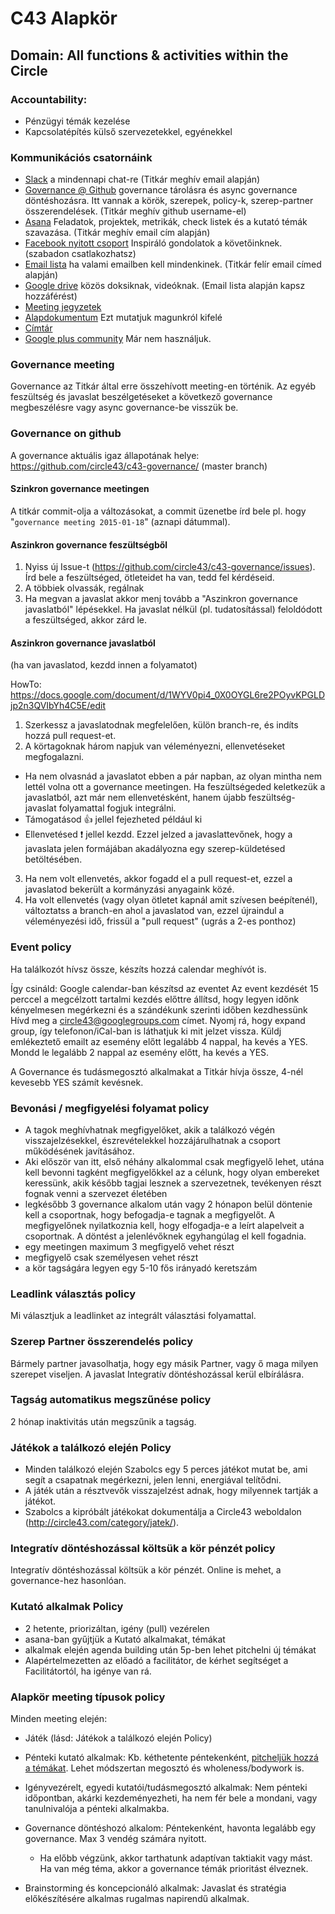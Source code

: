 # C43 Alapkör

## Domain: All functions & activities within the Circle

### Accountability:
 - Pénzügyi témák kezelése
 - Kapcsolatépítés külső szervezetekkel, egyénekkel

### Kommunikációs csatornáink
 - [Slack](https://c43.slack.com/) a mindennapi chat-re (Titkár meghív email alapján)
 - [Governance @ Github](https://github.com/circle43/c43-governance) governance tárolásra és async governance döntéshozásra. Itt vannak a körök, szerepek, policy-k, szerep-partner összerendelések. (Titkár meghív github username-el)
 - [Asana](https://app.asana.com) Feladatok, projektek, metrikák, check listek és a kutató témák szavazása. (Titkár meghív email cím alapján)
 - [Facebook nyitott csoport](https://www.facebook.com/groups/616350458482023/) Inspiráló gondolatok a követőinknek. (szabadon csatlakozhatsz)
 - [Email lista](https://groups.google.com/forum/#!forum/circle43) ha valami emailben kell mindenkinek. (Titkár felír email címed alapján)
 - [Google drive](https://drive.google.com/drive/#folders/0B8_sIiXrO70Ob3NkeWExWk52aE0) közös doksiknak, videóknak. (Email lista alapján kapsz hozzáférést)
 - [Meeting jegyzetek](https://docs.google.com/document/d/13LJqEVjGYBnVCP_f2wJZ49Tqe5SCjycU3L9s1d4SPGM/edit)
 - [Alapdokumentum](https://docs.google.com/document/d/1oiRbQss9XWbBEMWM0dVr_C_xyC85Y7pWNdOf069XPEA/edit?usp=sharing) Ezt mutatjuk magunkról kifelé
 - [Címtár](https://docs.google.com/spreadsheets/d/1azNnVAqpAy_hCPpUKo8MzpgtXCDoCtOF1JeapIjI0YM/edit?usp=sharing)
 - [Google plus community](https://plus.google.com/communities/115605523706166693671) Már nem használjuk.


### Governance meeting
Governance az Titkár által erre összehívott meeting-en történik. Az egyéb feszültség és javaslat beszélgetéseket a következő governance megbeszélésre vagy async governance-be visszük be.

### Governance on github
A governance aktuális igaz állapotának helye: https://github.com/circle43/c43-governance/ (master branch)

#### Szinkron governance meetingen
A titkár commit-olja a változásokat, a commit üzenetbe írd bele pl. hogy "```governance meeting 2015-01-18```" (aznapi dátummal).


#### Aszinkron governance feszültségből
1. Nyiss új Issue-t (https://github.com/circle43/c43-governance/issues). Írd bele a feszültséged, ötleteidet ha van, tedd fel kérdéseid.
2. A többiek olvassák, regálnak
3. Ha megvan a javaslat akkor menj tovább a "Aszinkron governance javaslatból" lépésekkel.
     Ha javaslat nélkül (pl. tudatosítással) feloldódott a feszültséged, akkor zárd le.

#### Aszinkron governance javaslatból
(ha van javaslatod, kezdd innen a folyamatot)

HowTo: https://docs.google.com/document/d/1WYV0pi4_0X0OYGL6re2POyvKPGLDjp2n3QVIbYh4C5E/edit

1. Szerkessz a javaslatodnak megfelelően, külön branch-re, és indíts hozzá pull request-et.
2. A körtagoknak három napjuk van véleményezni, ellenvetéseket megfogalazni.
 - Ha nem olvasnád a javaslatot ebben a pár napban, az olyan mintha nem lettél volna ott a governance meetingen. Ha feszültségeded keletkezük a javaslatból, azt már nem ellenvetésként, hanem újabb feszültség-javaslat folyamattal fogjuk integrálni.
 - Támogatásod :+1: jellel fejezheted például ki
 - Ellenvetésed :exclamation: jellel kezdd. Ezzel jelzed a javaslattevőnek, hogy a javaslata jelen formájában akadályozna egy szerep-küldetésed betöltésében.
3. Ha nem volt ellenvetés, akkor fogadd el a pull request-et, ezzel a javaslatod bekerült a kormányzási anyagaink közé.
4. Ha volt ellenvetés (vagy olyan ötletet kapnál amit szívesen beépítenél), változtatss a branch-en ahol a javaslatod van, ezzel újraindul a véleményezési idő, frissül a "pull request" (ugrás a 2-es ponthoz)

### Event policy

Ha találkozót hívsz össze, készíts hozzá calendar meghívót is.

Így csináld:
Google calendar-ban készítsd az eventet
Az event kezdését 15 perccel a megcélzott tartalmi kezdés előttre állítsd, hogy legyen időnk kényelmesen megérkezni és a szándékunk szerinti időben kezdhessünk
Hívd meg a circle43@googlegroups.com címet. Nyomj rá, hogy expand group, így telefonon/iCal-ban is láthatjuk ki mit jelzet vissza.
Küldj emlékeztető emailt az esemény előtt legalább 4 nappal, ha kevés a YES.
Mondd le legalább 2 nappal az esemény előtt, ha kevés a YES.


A Governance és tudásmegosztó alkalmakat a Titkár hívja össze, 4-nél kevesebb YES számít kevésnek.

### Bevonási / megfigyelési folyamat policy

- A tagok meghívhatnak megfigyelőket, akik a találkozó végén visszajelzésekkel, észrevételekkel hozzájárulhatnak a csoport működésének javításához.
- Aki először van itt, első néhány alkalommal csak megfigyelő lehet, utána kell bevonni tagként megfigyelőkkel az a célunk, hogy olyan embereket keressünk, akik később tagjai lesznek a szervezetnek, tevékenyen részt fognak venni a szervezet életében
- legkésőbb 3 governance alkalom után vagy 2 hónapon belül döntenie kell a csoportnak, hogy befogadja-e tagnak a megfigyelőt. A megfigyelőnek nyilatkoznia kell, hogy elfogadja-e a leírt alapelveit a csoportnak. A döntést a jelenlévőknek egyhangúlag el kell fogadnia.
- egy meetingen maximum 3 megfigyelő vehet részt
- megfigyelő csak személyesen vehet részt
- a kör tagságára legyen egy 5-10 fős irányadó keretszám


### Leadlink választás policy

Mi választjuk a leadlinket az integrált választási folyamattal.


### Szerep Partner összerendelés policy

Bármely partner javasolhatja, hogy egy másik Partner, vagy ő maga milyen szerepet viseljen. A javaslat Integratív döntéshozással kerül elbírálásra.


### Tagság automatikus megszűnése policy

2 hónap inaktivitás után megszűnik a tagság.

### Játékok a találkozó elején Policy

- Minden találkozó elején Szabolcs egy 5 perces játékot mutat be, ami segít a csapatnak megérkezni, jelen lenni, energiával telítődni.
- A játék után a résztvevők visszajelzést adnak, hogy milyennek tartják a játékot.
- Szabolcs a kipróbált játékokat dokumentálja a Circle43 weboldalon (http://circle43.com/category/jatek/).

### Integratív döntéshozással költsük a kör pénzét policy

Integratív döntéshozással költsük a kör pénzét. Online is mehet, a governance-hez hasonlóan.


### Kutató alkalmak Policy

- 2 hetente, priorizáltan, igény (pull) vezérelen
- asana-ban gyűjtjük a Kutató alkalmakat, témákat
- alkalmak elején agenda building után 5p-ben lehet pitchelni új témákat
- Alapértelmezetten az előadó a facilitátor, de kérhet segítséget a Facilitátortól, ha igénye van rá.


### Alapkör meeting típusok policy

Minden meeting elején:
- Játék (lásd: Játékok a találkozó elején Policy)

- Pénteki kutató alkalmak: Kb. kéthetente péntekenként, [pitcheljük hozzá a témákat](https://app.asana.com/0/16181283954886/16181283954886). Lehet módszertan megosztó és wholeness/bodywork is.
- Igényvezérelt, egyedi kutatói/tudásmegosztó alkalmak: Nem pénteki időpontban, akárki kezdeményezheti, ha nem fér bele a mondani, vagy tanulnivalója a pénteki alkalmakba.
- Governance döntéshozó alkalom: Péntekenként, havonta legalább egy governance. Max 3 vendég számára nyitott.
  - Ha előbb végzünk, akkor tarthatunk adaptívan taktiakit vagy mást. Ha van még téma, akkor a governance témák prioritást élveznek.
- Brainstorming és koncepcionáló alkalmak: Javaslat és stratégia előkészítésére alkalmas rugalmas napirendű alkalmak.
